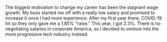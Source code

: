 The biggest motivation to change my career has been the stagnant wage growth. My boss started me off with a really low salary and promised to increase it once I had more experience. After my first year there, COVID-19 hit so they only gave me a 1.85% "raise." This year, I got 2.3%. There is no negotiating salaries in corporate America, so I decided to venture into the more progressive tech industry instead.
